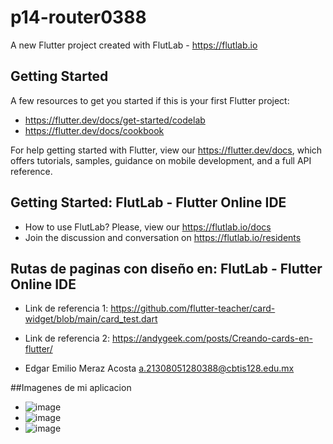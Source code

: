 # p14-router0388

A new Flutter project created with FlutLab - https://flutlab.io

## Getting Started

A few resources to get you started if this is your first Flutter project:

- https://flutter.dev/docs/get-started/codelab
- https://flutter.dev/docs/cookbook

For help getting started with Flutter, view our
https://flutter.dev/docs, which offers tutorials,
samples, guidance on mobile development, and a full API reference.

## Getting Started: FlutLab - Flutter Online IDE

- How to use FlutLab? Please, view our https://flutlab.io/docs
- Join the discussion and conversation on https://flutlab.io/residents

## Rutas de paginas con diseño en: FlutLab - Flutter Online IDE

- Link de referencia 1: https://github.com/flutter-teacher/card-widget/blob/main/card_test.dart
- Link de referencia 2: https://andygeek.com/posts/Creando-cards-en-flutter/

- Edgar Emilio Meraz Acosta a.21308051280388@cbtis128.edu.mx

##Imagenes de mi aplicacion

- ![image](https://github.com/EdgarM128/Act14-Rutas0388/assets/145927073/c2c843b1-2c8c-44e0-adda-b2558587ee7b)
- ![image](https://github.com/EdgarM128/Act14-Rutas0388/assets/145927073/830977c8-e863-4569-b1da-d52d17d174ba)
- ![image](https://github.com/EdgarM128/Act14-Rutas0388/assets/145927073/c3644b2a-520f-4422-a6fa-c1b226273958)
